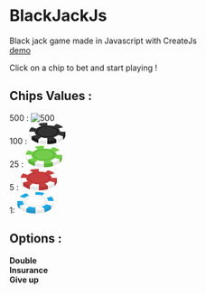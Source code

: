 # BlackJackJs  
Black jack game made in Javascript with CreateJs  
[demo](https://lexyxc.github.io/BlackJack)  

Click on a chip to bet and start playing !  

## Chips Values :  
500 : ![500](https://raw.githubusercontent.com/lexyxc/BlackJackJs/master/assets/PNG/Chips/chipBlueWhite_side.png)  
100 : ![100](https://raw.githubusercontent.com/lexyxc/BlackJack/master/assets/PNG/Chips/chipBlackWhite_side.png)   
25 : ![25](https://raw.githubusercontent.com/lexyxc/BlackJack/master/assets/PNG/Chips/chipGreenWhite_side.png)    
5 : ![5](https://raw.githubusercontent.com/lexyxc/BlackJack/master/assets/PNG/Chips/chipRedWhite_side.png)    
1: ![1](https://raw.githubusercontent.com/lexyxc/BlackJack/master/assets/PNG/Chips/chipWhiteBlue_side.png)  

## Options :
**Double**  
**Insurance**  
**Give up**  
